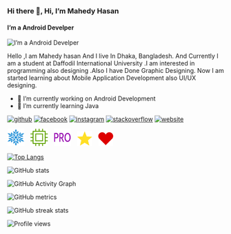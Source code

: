 ### Hi there 👋, Hi, I’m Mahedy Hasan
#### I’m a Android Develper
![I’m a Android Develper](https://lh3.googleusercontent.com/-K1oa9fEwX-VG-shhrwgLfr1gVIYf56niEPAz6RF_uHhVLWaoFZrFNeS5e-_1v8slrytHLsqHxKekd8mB5RpLv6yh7YJxVH1LmVSAe6jbj0cE3Nn-tC1HpNM2xKsO5M=w1280)

Hello ,I am Mahedy hasan And I live In Dhaka, Bangladesh. And Currently I am a student at Daffodil International University .I am interested in programming also designing .Also I have Done Graphic Designing. Now I am started learning about Mobile Application Development also UI/UX designing.

- 🔭 I’m currently working on Android Development 
- 🌱 I’m currently learning Java 


[<img src='https://cdn.jsdelivr.net/npm/simple-icons@3.0.1/icons/github.svg' alt='github' height='40'>](https://github.com/mahedyhasanchayon)  [<img src='https://cdn.jsdelivr.net/npm/simple-icons@3.0.1/icons/facebook.svg' alt='facebook' height='40'>](https://www.facebook.com/mahedyhasanchion)  [<img src='https://cdn.jsdelivr.net/npm/simple-icons@3.0.1/icons/instagram.svg' alt='instagram' height='40'>](https://www.instagram.com/_tukamimikare_/)  [<img src='https://cdn.jsdelivr.net/npm/simple-icons@3.0.1/icons/stackoverflow.svg' alt='stackoverflow' height='40'>](https://stackoverflow.com/users/mahedy-hasan)  [<img src='https://cdn.jsdelivr.net/npm/simple-icons@3.0.1/icons/icloud.svg' alt='website' height='40'>](https://sites.google.com/diu.edu.bd/mahedyhasan/home?authuser=0)  

<a href='https://archiveprogram.github.com/'><img src='https://raw.githubusercontent.com/acervenky/animated-github-badges/master/assets/acbadge.gif' width='40' height='40'></a> <a href='https://docs.github.com/en/developers'><img src='https://raw.githubusercontent.com/acervenky/animated-github-badges/master/assets/devbadge.gif' width='40' height='40'></a> <a href='https://github.com/pricing'><img src='https://raw.githubusercontent.com/acervenky/animated-github-badges/master/assets/pro.gif' width='40' height='40'></a> <a href='https://stars.github.com/'><img src='https://raw.githubusercontent.com/acervenky/animated-github-badges/master/assets/starbadge.gif' width='35' height='35'></a> <a href='https://docs.github.com/en/github/supporting-the-open-source-community-with-github-sponsors'><img src='https://raw.githubusercontent.com/acervenky/animated-github-badges/master/assets/sponsorbadge.gif' width='35' height='35'></a> 

[![Top Langs](https://github-readme-stats.vercel.app/api/top-langs/?username=mahedyhasanchayon)](https://github.com/anuraghazra/github-readme-stats)

![GitHub stats](https://github-readme-stats.vercel.app/api?username=mahedyhasanchayon&show_icons=true)  

![GitHub Activity Graph](https://activity-graph.herokuapp.com/graph?username=mahedyhasanchayon)  

![GitHub metrics](https://metrics.lecoq.io/mahedyhasanchayon)  

![GitHub streak stats](https://github-readme-streak-stats.herokuapp.com/?user=mahedyhasanchayon)  

![Profile views](https://gpvc.arturio.dev/mahedyhasanchayon)  
